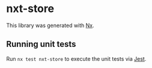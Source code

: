 # nxt-store

This library was generated with [Nx](https://nx.dev).

## Running unit tests

Run `nx test nxt-store` to execute the unit tests via [Jest](https://jestjs.io).
